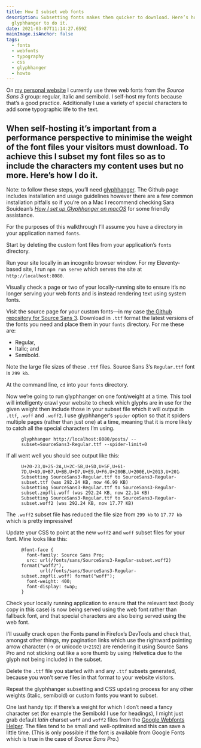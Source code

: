 ```yaml
---
title: How I subset web fonts
description: Subsetting fonts makes them quicker to download. Here’s how I use
  glyphhanger to do it.
date: 2021-03-07T11:14:27.659Z
mainImage.isAnchor: false
tags:
  - fonts
  - webfonts
  - typography
  - css
  - glyphhanger
  - howto
---
```

On [my personal website](https://fuzzylogic.me) I currently use three web fonts from the _Source Sans 3_ group: regular, italic and semibold. I self-host my fonts because that’s a good practice. Additionally I use a variety of special characters to add some typographic life to the text.

When self-hosting it’s important from a performance perspective to minimise the weight of the font files your visitors must download. To achieve this I subset my font files so as to include the characters my content uses but no more. Here’s how I do it.
---

Note: to follow these steps, you’ll need [glyphhanger](https://github.com/filamentgroup/glyphhanger). The Github page includes installation and usage guidelines however there are a few common installation pitfalls so if you’re on a Mac I recommend checking Sara Souidean’s [_How I set up Glyphhanger on macOS_](https://www.sarasoueidan.com/blog/glyphhanger/) for some friendly assistance. 

For the purposes of this walkthrough I’ll assume you have a directory in your application named `fonts`.

Start by deleting the custom font files from your application’s `fonts` directory.

Run your site locally in an incognito browser window. For my Eleventy-based site, I run `npm run serve` which serves the site at `http://localhost:8080`. 

Visually check a page or two of your locally-running site to ensure it’s no longer serving your web fonts and is instead rendering text using system fonts.

Visit the source page for your custom fonts—in my case [the Github repository for Source Sans 3](https://github.com/adobe-fonts/source-sans). Download in `.ttf` format the latest versions of the fonts you need and place them in your `fonts` directory. For me these are:
- Regular, 
- Italic; and 
- Semibold.

Note the large file sizes of these `.ttf` files. Source Sans 3’s `Regular.ttf` font is `299 kb`.

At the command line, `cd` into your `fonts` directory. 

Now we’re going to run glyphhanger on one font/weight at a time. This tool will intelligenty crawl your website to check which glyphs are in use for the given weight then include those in your subset file which it will output in `.ttf`, `.woff` and `.woff2`. I use glyphhanger’s `spider` option so that it spiders multiple pages (rather than just one) at a time, meaning that it is more likely to catch all the special characters I’m using.

<figure>

```
glyphhanger http://localhost:8080/posts/ --subset=SourceSans3-Regular.ttf --spider-limit=0
```

</figure>

If all went well you should see output like this:

<figure>

```
U+20-23,U+25-2A,U+2C-5B,U+5D,U+5F,U+61-7D,U+A9,U+B7,U+BB,U+D7,U+E9,U+F6,U+200B,U+200E,U+2013,U+2014,U+2018,U+2019,U+201C,U+201D,U+2026,U+2122,U+2190,U+2192,U+2615,U+FE0F
Subsetting SourceSans3-Regular.ttf to SourceSans3-Regular-subset.ttf (was 292.24 KB, now 46.99 KB)
Subsetting SourceSans3-Regular.ttf to SourceSans3-Regular-subset.zopfli.woff (was 292.24 KB, now 22.14 KB)
Subsetting SourceSans3-Regular.ttf to SourceSans3-Regular-subset.woff2 (was 292.24 KB, now 17.77 KB)
```

</figure>

The `.woff2` subset file has reduced the file size from `299 kb` to `17.77 kb` which is pretty impressive!

Update your CSS to point at the new `woff2` and `woff` subset files for your font. Mine looks like this:

<figure>

```
@font-face {
  font-family: Source Sans Pro;
  src: url(/fonts/sans/SourceSans3-Regular-subset.woff2) format("woff2"),
       url(/fonts/sans/SourceSans3-Regular-subset.zopfli.woff) format("woff");
  font-weight: 400;
  font-display: swap;
}
```

</figure>

Check your locally running application to ensure that the relevant text (body copy in this case) is now being served using the web font rather than fallback font, and that special characters are also being served using the web font. 

I’ll usually crack open the Fonts panel in Firefox’s DevTools and check that, amongst other things, my pagination links which use the rightward pointing arrow character (→ or unicode `U+2192`) are rendering it using Source Sans Pro and not sticking out like a sore thumb by using Helvetica due to the glyph not being included in the subset.

Delete the `.ttf` file you started with and any `.ttf` subsets generated, because you won’t serve files in that format to your website visitors.

Repeat the glyphhanger subsetting and CSS updating process for any other weights (italic, semibold) or custom fonts you want to subset.

One last handy tip: if there’s a weight for which I don’t need a fancy character set (for example the Semibold I use for headings), I might just grab default _latin_ charset `woff` and `woff2` files from the [Google Webfonts Helper](https://google-webfonts-helper.herokuapp.com/fonts/source-sans-pro). The files tend to be small and well-optimised and this can save a little time. (This is only possible if the font is available from Google Fonts which is true in the case of _Source Sans Pro_.)
